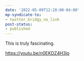 ```yaml
---
date: '2022-05-09T12:28:00-04:00'
mp-syndicate-to:
- twitter_bridgy_no_link
post-status:
- published
---
```


This is truly fascinating.

https://youtu.be/n0EKDZ4H3jo